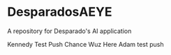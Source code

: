 # DesparadosAEYE
A repository for Desparado's AI application

Kennedy Test Push
Chance Wuz Here
Adam test push